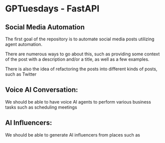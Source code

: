 # GPTuesdays - FastAPI

## **Social Media Automation**
The first goal of the repository is to automate social media posts utilizing agent automation. 

There are numerous ways to go about this, such as providing some context of the post with a description and/or a title, as well as a few examples. 

There is also the idea of refactoring the posts into different kinds of posts, such as Twitter


## **Voice AI Conversation:**
We should be able to have voice AI agents to perform various business tasks such as scheduling meetings

## **AI Influencers:**
We should be able to generate AI influencers from places such as 
